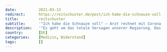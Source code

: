 ```yaml
---
date:          2021-03-13
redirect:      https://reitschuster.de/post/ich-habe-die-schnauze-voll-arzt-rechnet-mit-corona-politik-ab/
title:         reitschuster
subtitle:      '"Ich habe die Schnauze voll" – Arzt rechnet mit Corona-Politik ab'
description:   '"Es geht um das totale Versagen unserer Regierung. Das größte Problem sind die Patienten, die unter den Folgen des Lockdowns leiden", klagt ein Berliner Hausarzt. Er erzählt von Kindern, die mit Depressionen zuhause sitzen, und Rentnern, die völlig vereinsamen.'
country:       [DE]
categories:    [Medizin, Widerstand]
tags:          []
---
```

